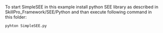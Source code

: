 To start SimpleSEE in this example install python SEE library as described in SkillPro_Framework/SEE/Python and than execute following command in this folder:
```
pyhton SimpleSEE.py
```
